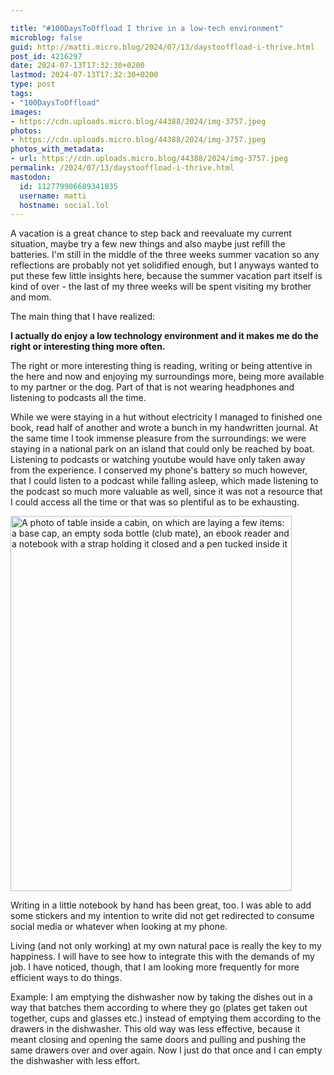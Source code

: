 ```yaml
---

title: "#100DaysToOffload I thrive in a low-tech environment"
microblog: false
guid: http://matti.micro.blog/2024/07/13/daystooffload-i-thrive.html
post_id: 4216297
date: 2024-07-13T17:32:30+0200
lastmod: 2024-07-13T17:32:30+0200
type: post
tags:
- "100DaysToOffload"
images:
- https://cdn.uploads.micro.blog/44388/2024/img-3757.jpeg
photos:
- https://cdn.uploads.micro.blog/44388/2024/img-3757.jpeg
photos_with_metadata:
- url: https://cdn.uploads.micro.blog/44388/2024/img-3757.jpeg
permalink: /2024/07/13/daystooffload-i-thrive.html
mastodon:
  id: 112779906689341835
  username: matti
  hostname: social.lol
---
```

A vacation is a great chance to step back and reevaluate my current situation, maybe try a few new things and also maybe just refill the batteries. I'm still in the middle of the three weeks summer vacation so any reflections are probably not yet solidified enough, but I anyways wanted to put these few little insights here, because the summer vacation part itself is kind of over - the last of my three weeks will be spent visiting my brother and mom.

The main thing that I have realized:

**I actually do enjoy a low technology environment and it makes me do the right or interesting thing more often.**

The right or more interesting thing is reading, writing or being attentive in the here and now and enjoying my surroundings more, being more available to my partner or the dog. Part of that is not wearing headphones and listening to podcasts all the time.

While we were staying in a hut without electricity I managed to finished one book, read half of another and wrote a bunch in my handwritten journal. At the same time I took immense pleasure from the surroundings: we were staying in a national park on an island that could only be reached by boat. Listening to podcasts or watching youtube would have only taken away from the experience. I conserved my phone's battery so much however, that I could listen to a podcast while falling asleep, which made listening to the podcast so much more valuable as well, since it was not a resource that I could access all the time or that was so plentiful as to be exhausting.

<img src="uploads/2024/img-3757.jpeg" alt="A photo of table inside a cabin, on which are laying a few items: a base cap, an empty soda bottle (club mate), an ebook reader and a notebook with a strap holding it closed and a pen tucked inside it" title="IMG_3757.jpeg" border="0" width="450" height="600" />

Writing in a little notebook by hand has been great, too. I was able to add some stickers and my intention to write did not get redirected to consume social media or whatever when looking at my phone.

Living (and not only working) at my own natural pace is really the key to my happiness. I will have to see how to integrate this with the demands of my job. I have noticed, though, that I am looking more frequently for more efficient ways to do things.

Example: I am emptying the dishwasher now by taking the dishes out in a way that batches them according to where they go (plates get taken out together, cups and glasses etc.) instead of emptying them according to the drawers in the dishwasher. This old way was less effective, because it meant closing and opening the same doors and pulling and pushing the same drawers over and over again. Now I just do that once and I can empty the dishwasher with less effort.
